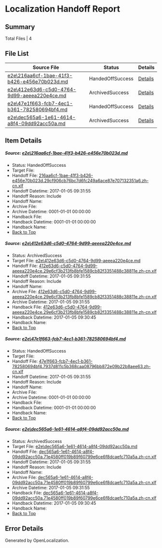 # <a name='report-top'></a> Localization Handoff Report

## Summary
 Total Files | 4

## File List
 Source File | Status | Details 
 ----------- | ------ | ------- 
 [e2e\216aa6cf-1bae-41f3-b426-e456e70b023d.md](https://github.com/OpenLocalizationTestOrg/ol-test0/blob/2333f6cfc4f40c2023ebb4d09fb4abaa883861cc/e2e/216aa6cf-1bae-41f3-b426-e456e70b023d.md) | HandedOffSuccess | [Details](#1392a9f24a86a037b38e17c9520cdcf280b0626a1)
 [e2e\412e63d6-c5d0-4764-9d99-aeeea220e4ce.md](https://github.com/OpenLocalizationTestOrg/ol-test0/blob/2333f6cfc4f40c2023ebb4d09fb4abaa883861cc/e2e/412e63d6-c5d0-4764-9d99-aeeea220e4ce.md) | ArchivedSuccess | [Details](#e71e9f06bb8279a1e0c8f59ea8cc3d48fdbd97e63)
 [e2e\47e1f663-fcb7-4ec1-b361-782580694bf4.md](https://github.com/OpenLocalizationTestOrg/ol-test0/blob/4eef4acf8e2c3a034bbe2437dbe1146b1369b0a2/e2e/47e1f663-fcb7-4ec1-b361-782580694bf4.md) | HandedOffSuccess | [Details](#752c5c970b0c25ad1e00678ab08a15dd00c529bb4)
 [e2e\dec565a6-1e61-4614-a8f4-09dd92acc50a.md](https://github.com/OpenLocalizationTestOrg/ol-test0/blob/2333f6cfc4f40c2023ebb4d09fb4abaa883861cc/e2e/dec565a6-1e61-4614-a8f4-09dd92acc50a.md) | ArchivedSuccess | [Details](#8463a396f5f45146e18bcc3058ccef60295719fd8)

## Item Details
##### <a name='1392a9f24a86a037b38e17c9520cdcf280b0626a1'></a> Source: [e2e\216aa6cf-1bae-41f3-b426-e456e70b023d.md](https://github.com/OpenLocalizationTestOrg/ol-test0/blob/2333f6cfc4f40c2023ebb4d09fb4abaa883861cc/e2e/216aa6cf-1bae-41f3-b426-e456e70b023d.md)
* Status: HandedOffSuccess
* Target File: 
* Handoff File: [216aa6cf-1bae-41f3-b426-e456e70b023d.29cf906cb76bc7d6fc249a6ace87e707132351a6.zh-cn.xlf](https://github.com/OpenLocalizationTestOrg/ol-test0-handoff/blob/095380e066b0f42ae8c7ae946d27569b1f6d149c/ol-handoff/OpenLocalizationTestOrg/ol-test0-zhcn/shujia/mt/216aa6cf-1bae-41f3-b426-e456e70b023d.29cf906cb76bc7d6fc249a6ace87e707132351a6.zh-cn.xlf)
* Handoff Datetime: 2017-01-05 09:31:55
* Handoff Reason: Include
* Handoff Name: 
* Archive File: 
* Archive Datetime: 0001-01-01 00:00:00
* Handback File: 
* Handback Datetime: 0001-01-01 00:00:00
* Handback Name: 
* [Back to Top](#report-top)

##### <a name='e71e9f06bb8279a1e0c8f59ea8cc3d48fdbd97e63'></a> Source: [e2e\412e63d6-c5d0-4764-9d99-aeeea220e4ce.md](https://github.com/OpenLocalizationTestOrg/ol-test0/blob/2333f6cfc4f40c2023ebb4d09fb4abaa883861cc/e2e/412e63d6-c5d0-4764-9d99-aeeea220e4ce.md)
* Status: ArchivedSuccess
* Target File: [e2e\412e63d6-c5d0-4764-9d99-aeeea220e4ce.md](https://github.com/OpenLocalizationTestOrg/ol-test0-zhcn/blob/d6643594c2221f2a551a4c5155e578f728440c4b/e2e/412e63d6-c5d0-4764-9d99-aeeea220e4ce.md)
* Handoff File: [412e63d6-c5d0-4764-9d99-aeeea220e4ce.29e6cf3b213fb8bfe1589cb82f3351488c38811e.zh-cn.xlf](https://github.com/OpenLocalizationTestOrg/ol-test0-handoff/blob/095380e066b0f42ae8c7ae946d27569b1f6d149c/ol-handoff/OpenLocalizationTestOrg/ol-test0-zhcn/shujia/mt/412e63d6-c5d0-4764-9d99-aeeea220e4ce.29e6cf3b213fb8bfe1589cb82f3351488c38811e.zh-cn.xlf)
* Handoff Datetime: 2017-01-05 09:31:55
* Handoff Reason: Include
* Handoff Name: 
* Archive File: [412e63d6-c5d0-4764-9d99-aeeea220e4ce.29e6cf3b213fb8bfe1589cb82f3351488c38811e.zh-cn.xlf](https://github.com/OpenLocalizationTestOrg/ol-test0-handoff/blob/8108381f100909653d2522d95e78fcc057b4154d/ol-archive/OpenLocalizationTestOrg/ol-test0-zhcn/shujia/mt/412e63d6-c5d0-4764-9d99-aeeea220e4ce.29e6cf3b213fb8bfe1589cb82f3351488c38811e.zh-cn.xlf)
* Archive Datetime: 2017-01-05 09:31:55
* Handback File: [412e63d6-c5d0-4764-9d99-aeeea220e4ce.29e6cf3b213fb8bfe1589cb82f3351488c38811e.zh-cn.xlf](https://github.com/OpenLocalizationTestOrg/ol-test0-handback/blob/e64bcdcf5f974dd139c2a50bdd0e1626598acf5b/ol-handback/OpenLocalizationTestOrg/ol-test0-zhcn/shujia/ht/412e63d6-c5d0-4764-9d99-aeeea220e4ce.29e6cf3b213fb8bfe1589cb82f3351488c38811e.zh-cn.xlf)
* Handback Datetime: 2017-01-05 09:30:45
* Handback Name: 
* [Back to Top](#report-top)

##### <a name='752c5c970b0c25ad1e00678ab08a15dd00c529bb4'></a> Source: [e2e\47e1f663-fcb7-4ec1-b361-782580694bf4.md](https://github.com/OpenLocalizationTestOrg/ol-test0/blob/4eef4acf8e2c3a034bbe2437dbe1146b1369b0a2/e2e/47e1f663-fcb7-4ec1-b361-782580694bf4.md)
* Status: HandedOffSuccess
* Target File: 
* Handoff File: [47e1f663-fcb7-4ec1-b361-782580694bf4.7937d811c5b368caa08796bb872e09b22b8aee63.zh-cn.xlf](https://github.com/OpenLocalizationTestOrg/ol-test0-handoff/blob/095380e066b0f42ae8c7ae946d27569b1f6d149c/ol-handoff/OpenLocalizationTestOrg/ol-test0-zhcn/shujia/ht/47e1f663-fcb7-4ec1-b361-782580694bf4.7937d811c5b368caa08796bb872e09b22b8aee63.zh-cn.xlf)
* Handoff Datetime: 2017-01-05 09:31:55
* Handoff Reason: Include
* Handoff Name: 
* Archive File: 
* Archive Datetime: 0001-01-01 00:00:00
* Handback File: 
* Handback Datetime: 0001-01-01 00:00:00
* Handback Name: 
* [Back to Top](#report-top)

##### <a name='8463a396f5f45146e18bcc3058ccef60295719fd8'></a> Source: [e2e\dec565a6-1e61-4614-a8f4-09dd92acc50a.md](https://github.com/OpenLocalizationTestOrg/ol-test0/blob/2333f6cfc4f40c2023ebb4d09fb4abaa883861cc/e2e/dec565a6-1e61-4614-a8f4-09dd92acc50a.md)
* Status: ArchivedSuccess
* Target File: [e2e\dec565a6-1e61-4614-a8f4-09dd92acc50a.md](https://github.com/OpenLocalizationTestOrg/ol-test0-zhcn/blob/d6643594c2221f2a551a4c5155e578f728440c4b/e2e/dec565a6-1e61-4614-a8f4-09dd92acc50a.md)
* Handoff File: [dec565a6-1e61-4614-a8f4-09dd92acc50a.71e4580ff019b89f60799e6ce6f8dcaefc710a5a.zh-cn.xlf](https://github.com/OpenLocalizationTestOrg/ol-test0-handoff/blob/095380e066b0f42ae8c7ae946d27569b1f6d149c/ol-handoff/OpenLocalizationTestOrg/ol-test0-zhcn/shujia/mt/dec565a6-1e61-4614-a8f4-09dd92acc50a.71e4580ff019b89f60799e6ce6f8dcaefc710a5a.zh-cn.xlf)
* Handoff Datetime: 2017-01-05 09:31:55
* Handoff Reason: Include
* Handoff Name: 
* Archive File: [dec565a6-1e61-4614-a8f4-09dd92acc50a.71e4580ff019b89f60799e6ce6f8dcaefc710a5a.zh-cn.xlf](https://github.com/OpenLocalizationTestOrg/ol-test0-handoff/blob/8108381f100909653d2522d95e78fcc057b4154d/ol-archive/OpenLocalizationTestOrg/ol-test0-zhcn/shujia/mt/dec565a6-1e61-4614-a8f4-09dd92acc50a.71e4580ff019b89f60799e6ce6f8dcaefc710a5a.zh-cn.xlf)
* Archive Datetime: 2017-01-05 09:31:55
* Handback File: [dec565a6-1e61-4614-a8f4-09dd92acc50a.71e4580ff019b89f60799e6ce6f8dcaefc710a5a.zh-cn.xlf](https://github.com/OpenLocalizationTestOrg/ol-test0-handback/blob/e64bcdcf5f974dd139c2a50bdd0e1626598acf5b/ol-handback/OpenLocalizationTestOrg/ol-test0-zhcn/shujia/ht/dec565a6-1e61-4614-a8f4-09dd92acc50a.71e4580ff019b89f60799e6ce6f8dcaefc710a5a.zh-cn.xlf)
* Handback Datetime: 2017-01-05 09:30:45
* Handback Name: 
* [Back to Top](#report-top)


## Error Details

Generated by OpenLocalization.
